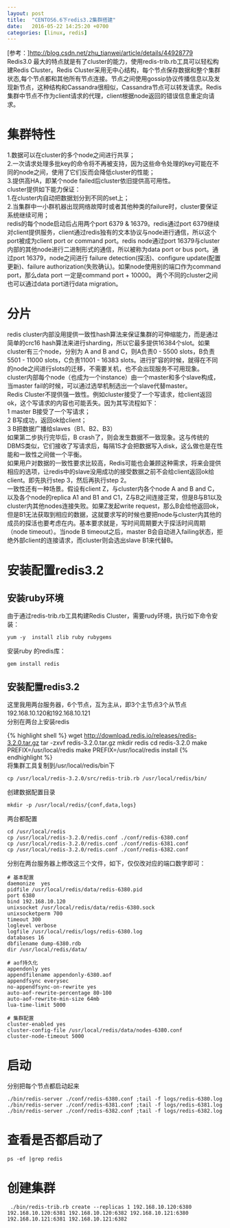 ```yaml
---
layout: post
title:  "CENTOS6.6下redis3.2集群搭建"
date:   2016-05-22 14:25:20 +0700
categories: [linux, redis]
---
```




[参考：]<http://blog.csdn.net/zhu_tianwei/article/details/44928779>  
Redis3.0 最大的特点就是有了cluster的能力，使用redis-trib.rb工具可以轻松构建Redis Cluster。Redis Cluster采用无中心结构，每个节点保存数据和整个集群状态,每个节点都和其他所有节点连接。节点之间使用gossip协议传播信息以及发现新节点，这种结构和Cassandra很相似，Cassandra节点可以转发请求。Redis集群中节点不作为client请求的代理，client根据node返回的错误信息重定向请求。  
# 集群特性  
1.数据可以在cluster的多个node之间进行共享；  
2.一次请求处理多批key的命令将不再被支持，因为这些命令处理的key可能在不同的node之间，使用了它们反而会降低cluster的性能；  
3.提供高HA，即某个node failed后cluster依旧提供高可用性。  
cluster提供如下能力保证：  
1.在cluster内自动把数据划分到不同的set上；  
2.当集群中一小群机器出现网络故障时或者其他种类的failure时，cluster要保证系统继续可用；  
redis的每个node启动后占用两个port 6379 & 16379。redis通过port 6379继续对client提供服务，client通过redis独有的文本协议与node进行通信，所以这个port被成为client port or command port。redis node通过port 16379与cluster内部的其他node进行二进制形式的通信，所以被称为data port or bus port。通过port 16379，node之间进行 failure detection(探活)、configure update(配置更新)、failure authorization(失败确认)。如果node使用别的端口作为command port，那么data port 一定是command port + 10000。
两个不同的cluster之间也可以通过data port进行data migration。  
# 分片
redis cluster内部没用提供一致性hash算法来保证集群的可伸缩能力，而是通过简单的crc16 hash算法来进行sharding，所以它最多提供16384个slot。如果cluster有三个node，分别为 A and B and C，则A负责0 - 5500 slots，B负责5501 - 11000 slots，C负责11001 - 16383 slots。进行扩容的时候，就得在不同的node之间进行slots的迁移，不需要关机，也不会出现服务不可用现象。  
cluster内部每个node（也成为一个instance）由一个master和多个slave构成，当master fail的时候，可以通过选举机制选出一个slave代替master。  
Redis Cluster不提供强一致性。例如cluster接受了一个写请求，给client返回ok，这个写请求的内容也可能丢失。因为其写流程如下：  
1 master B接受了一个写请求；  
2 B写成功，返回ok给client；  
3 B把数据广播给slaves（B1、B2、B3）  
如果第二步执行完毕后，B crash了，则会发生数据不一致现象。这与传统的DBMS类似，它们接收了写请求后，每隔1S才会把数据写入disk，这么做也是在性能和一致性之间做一个平衡。  
如果用户对数据的一致性要求比较高，Redis可能也会兼顾这种需求，将来会提供相应的选项，让redis中的slave没用成功的接受数据之前不会给client返回ok给client。即先执行step 3，然后再执行step 2。  
一致性还有一种场景。假设有client Z，与cluster内各个node A and B and C，以及各个node的replica A1 and B1 and C1，Z与B之间连接正常，但是B与B1以及cluster内其他nodes连接失败。如果Z发起write request，那么B会给他返回ok，但是B1无法获取到相应的数据，这就要求写的时候也要把node与cluster内其他的成员的探活也要考虑在内。基本要求就是，写时间周期要大于探活时间周期（node timeout）。当node B timeout之后，master B会自动进入failing状态，拒绝外部client的连接请求，而cluster则会选出slave B1来代替B。  
# 安装配置redis3.2
## 安装ruby环境
由于通过redis-trib.rb工具构建Redis Cluster，需要rudy环境，执行如下命令安装：  

	yum -y  install zlib ruby rubygems  

安装ruby 的redis库：

	gem install redis

## 安装配置redis3.2
这里我用两台服务器，6个节点，互为主从，即3个主节点3个从节点192.168.10.120和192.168.10.121  
分别在两台上安装redis  

{% highlight shell %}
    wget http://download.redis.io/releases/redis-3.2.0.tar.gz
    tar -zxvf redis-3.2.0.tar.gz
    mkdir redis
    cd redis-3.2.0
    make PREFIX=/usr/local/redis
    make PREFIX=/usr/local/redis install
{% endhighlight %}  
将集群工具复制到/usr/local/redis/bin下  

	cp /usr/local/redis-3.2.0/src/redis-trib.rb /usr/local/redis/bin/

创建数据配置目录  

	mkdir -p /usr/local/redis/{conf,data,logs}

两台都配置  

    cd /usr/local/redis
    cp /usr/local/redis-3.2.0/redis.conf ./conf/redis-6380.conf
    cp /usr/local/redis-3.2.0/redis.conf ./conf/redis-6381.conf
    cp /usr/local/redis-3.2.0/redis.conf ./conf/redis-6382.conf

分别在两台服务器上修改这三个文件，如下，仅仅改对应的端口数字即可：  

    # 基本配置
    daemonize  yes
    pidfile /usr/local/redis/data/redis-6380.pid
    port 6380
    bind 192.168.10.120
    unixsocket /usr/local/redis/data/redis-6380.sock
    unixsocketperm 700
    timeout 300
    loglevel verbose
    logfile /usr/local/redis/logs/redis-6380.log
    databases 16
    dbfilename dump-6380.rdb
    dir /usr/local/redis/data/ 
    
    # aof持久化
    appendonly yes
    appendfilename appendonly-6380.aof
    appendfsync everysec
    no-appendfsync-on-rewrite yes
    auto-aof-rewrite-percentage 80-100
    auto-aof-rewrite-min-size 64mb
    lua-time-limit 5000
    
    # 集群配置
    cluster-enabled yes
    cluster-config-file /usr/local/redis/data/nodes-6380.conf 
    cluster-node-timeout 5000 

# 启动
分别把每个节点都启动起来  

    ./bin/redis-server ./conf/redis-6380.conf ;tail -f logs/redis-6380.log
    ./bin/redis-server ./conf/redis-6381.conf ;tail -f logs/redis-6381.log
    ./bin/redis-server ./conf/redis-6382.conf ;tail -f logs/redis-6382.log
# 查看是否都启动了

	ps -ef |grep redis

# 创建集群

     ./bin/redis-trib.rb create --replicas 1 192.168.10.120:6380 192.168.10.120:6381 192.168.10.120:6382 192.168.10.121:6380 192.168.10.121:6381 192.168.10.121:6382


